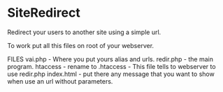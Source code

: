 # SiteRedirect
Redirect your users to another site using a simple url.

To work put all this files on root of your webserver.

FILES
vai.php - Where you  put yours alias and urls.
redir.php - the main program.
htaccess - rename to .htaccess - This file tells to webserver to use redir.php
index.html - put there any message that you want to show when use an url without parameters.
